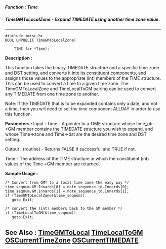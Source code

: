 ##### Function : Time
##### TimeGMToLocalZone - Expand TIMEDATE using another time zone value.
---
```
#include <misc.h>
BOOL LNPUBLIC TimeGMToLocalZone(

	TIME far *Time);
```
**Description :**

This function takes the binary TIMEDATE structure and a specific time zone and 
DST setting, and converts it into its constituent components, and assigns those 
values to the appropriate (int) members of the TIME structure.   This can be 
used to convert a time to a given time zone.  The TimeGMToLocalZone and 
TimeLocalToGM pairing can be used to convert any TIMEDATE from one time zone to 
another.

Note:  If the TIMEDATE that is to be expanded contains only a date, and not a 
time, then you will need to set the time component ALLDAY in order to use this 
function.

**Parameters :**
Input :
Time  -  A pointer to a TIME structure whose time_ptr->GM member contains the TIMEDATE structure you wish to expand, and whose Time->zone and Time->dst are the desired time zone and DST setting.

Output :
(routine)  -  Returns FALSE if successful and TRUE if not.


Time  -  The address of the TIME structure in which the constituent (int) values of the Time->GM member are returned.


**Sample Usage :**
```
/* Convert from GMT to a local time zone the easy way */
time_seqnum.GM.Innards[0] = note_sequence_td.Innards[0];
time_seqnum.GM.Innards[1] = note_sequence_td.Innards[1];
if (TimeGMToLocalZone(&time_seqnum))
   goto Exit;

/* convert the (int) members back to the GM member */
if (TimeLocalToGM(&time_seqnum))
   goto Exit;
```
**See Also :**
[TimeGMToLocal](/reference/Func/TimeGMToLocal)
[TimeLocalToGM](/reference/Func/TimeLocalToGM)
[OSCurrentTimeZone](/reference/Func/OSCurrentTimeZone)
[OSCurrentTIMEDATE](/reference/Func/OSCurrentTIMEDATE)
---
